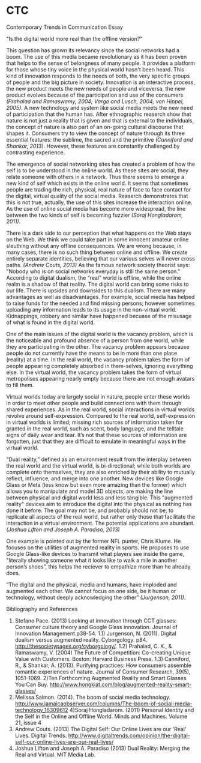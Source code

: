 # CTC
Contemporary Trends in Communication Essay 

"Is the digital world more real than the offline version?"

This question has grown its relevancy since the social networks had a boom. The use of this media became revolutionary as it has been proven that helps to the sense of belongness of many people. It provides a platform for those whose tiny voice in the physical world hasn't been heard. This kind of innovation responds to the needs of both, the very specific groups of people and the big picture in society. Innovation is an interactive process, the new product meets the new needs of people and viceversa, the new product evolves because of the participation and use of the consumers _(Prahalad and Ramaswamy, 2004; Vargo and Lusch, 2004; von Hippel, 2005)_. A new technology and system like social media meets the new need of participation that the human has. After ethnographic reaserch show that nature is not just a reality that is given and  that is external to the individuals, the concept of nature is also part of an on-going cultural discourse that shapes it. Consumers try to view the concept of nature through its three essential features: the sublime, the sacred and the primitive _(Canniford and Shankar, 2013)_. However, these features are constantly challenged by contrasting experience.

The emergence of social networking sites has created a problem of how the self is to be understood in the online world. As these sites are social, they relate someone with others in a network. Thus there seems to emerge a new kind of self which exists in the online world. It seems that sometimes people are trading the rich, physical, real nature of face to face contact for the digital, virtual quality of the social media. Reaserch demonstrates that this is not true, actually, the use of this sites increase the interaction online. As the use of online social media has become more widespread, the line between the two kinds of self is becoming fuzzier _(Soraj Hongladarom, 2011)_.

There is a dark side to our perception that what happens on the Web stays on the Web. We think we could take part in some innocent amateur online sleuthing without any offline consequences. We are wrong because, in many cases, there is no such thing between online and offline. We create entirely separate identities, believing that our various selves will never cross paths. _(Andrew Couts, 2013)_ As the famous network society theorist says: "Nobody who is on social networks everyday is still the same person." According to digital dualism, the “real” world is offline, while the online realm is a shadow of that reality. The digital world can bring some risks to our life. There is upsides and downsides to this dualism. There are many advantages as well as disadvantages. For example, social media has helped to raise funds for the needed and find missing persons; however sometimes uploading any information leads to its usage in the non-virtual world. Kidnappings, robbery and similar have happened becuase of the misusage of what is found in the digital world. 

One of the main issues of the digital world is the vacancy problem, which is the noticeable and profound absence of a person from one world, while they are participating in the other. The vacancy problem appears because people do not currently have the means to be in more than one place (reality) at a time. In the real world, the vacancy problem takes the form of people appearing completely absorbed in them-selves, ignoring everything else. In the virtual world, the vacancy problem takes the form of virtual metropolises appearing nearly empty because there are not enough avatars to fill them.

Virtual worlds today are largely social in nature, people enter these worlds in order to meet other people and build connections with them through shared experiences. As in the real world, social interactions in virtual worlds revolve around self-expression. Compared to the real world, self-expression in virtual worlds is limited; missing rich sources of information taken for granted in the real world, such as scent, body language, and the telltale signs of daily wear and tear. It’s not that these sources of information are forgotten, just that they are difficult to emulate in meaningful ways in the virtual world. 

“Dual reality,” defined as an environment result from the interplay between the real world and the virtual world, is bi-directional; while both worlds are complete onto themselves, they are also enriched by their ability to mutually reflect, influence, and merge into one another. New devices like Google Glass or Meta (less know but even more amazing than the former) which allows you to manipulate and model 3D objects, are making the line between physical and digital world less and less tangible. This "augmented reality" devices aim to introduce the digital into the physical as nothing has done it before. The goal may not be, and probably should not be, to replicate all aspects of the real world, but rather only those that facilitate the interaction in a virtual environment. The potential applications are abundant. _(Joshua Lifton and Joseph A. Paradiso, 2013)_

One example is pointed out by the former NFL punter, Chris Klume. He focuses on the utilities of augmented reality in sports. He proposes to use Google Glass-like devices to transmit what players see inside the game, "literally showing someone what it looks like to walk a mile in another person’s shoes”, this helps the reciever to empathize more than he already does.

“The digital and the physical, media and humans, have imploded and augmented each other. We cannot focus on one side, be it human or technology, without deeply acknowledging the other” _(Jurgenson, 2011)_.


Bibliography and References

1) Stefano Pace. (2013) Looking at innovation through CCT glasses: Consumer culture theory and Google Glass innovation. Journal of Innovation Management.p38-54.
1.1) Jurgenson, N. (2011). Digital dualism versus augmented reality. Cyborgology. p84. http://thesocietypages.org/cyborgology/.
1.2) Prahalad, C. K., & Ramaswamy, V. (2004) The Future of Competition: Co-creating Unique Value with Customers. Boston: Harvard Business Press.
1.3) Canniford, R., & Shankar, A. (2013). Purifying practices: How consumers assemble romantic experiences of nature. Journal of Consumer Research, 39(5), 1051-1069.
2)Ten Forthcoming Augmented Reality and Smart Glasses You Can Buy. http://www.hongkiat.com/blog/augmented-reality-smart-glasses/
3) Melissa Salmon. (2014). The boom of social media technology. http://www.jamaicaobserver.com/columns/The-boom-of-social-media-technology_16309612
4)Soraj Hongladarom. (2011) Personal Identity and the Self in the Online and Offline World. Minds and Machines. Volume 21, issue 4
5) Andrew Couts. (2013) The Digital Self: Our Online Lives are our 'Real' Lives. Digital Trends. http://www.digitaltrends.com/opinion/the-digital-self-our-online-lives-are-our-real-lives/
6) Joshua Lifton and Joseph A. Paradiso (2013) Dual Reality: Merging the Real and Virtual. MIT Media Lab.  
